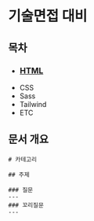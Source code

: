 
# 기술면접 대비

## 목차
- ### [HTML](https://github.com/leejaelll/CTDoc/blob/html/HTML.md)
- CSS
- Sass
- Tailwind
- ETC

## 문서 개요
```
# 카테고리

## 주제

### 질문
---
### 꼬리질문
---

```
